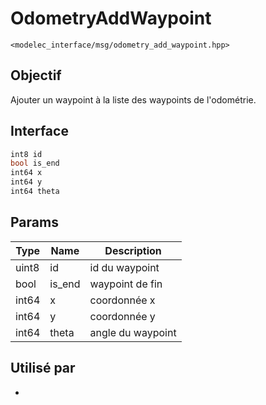 ﻿# OdometryAddWaypoint
`<modelec_interface/msg/odometry_add_waypoint.hpp>`

## Objectif
Ajouter un waypoint à la liste des waypoints de l'odométrie.

## Interface
```cpp
int8 id
bool is_end
int64 x
int64 y
int64 theta
```

## Params

| Type  | Name   | Description       |
|-------|--------|-------------------|
| uint8 | id     | id du waypoint    |
| bool  | is_end | waypoint de fin   |
| int64 | x      | coordonnée x      |
| int64 | y      | coordonnée y      |
| int64 | theta  | angle du waypoint |


## Utilisé par
- 